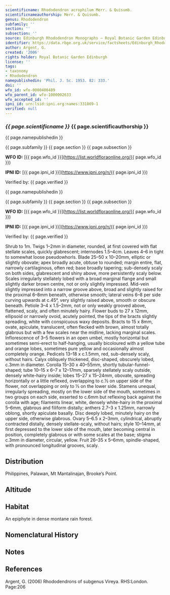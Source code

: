 ```yaml
---
scientificname: Rhododendron acrophilum Merr. & Quisumb.
scientificnameauthorship: Merr. & Quisumb.
genus: Rhododendron
subfamily: ''
section: ''
subsection: ''
source: Edinburgh Rhododendron Monographs – Royal Botanic Garden Edinburgh
identifier: https://data.rbge.org.uk/service/factsheets/Edinburgh_Rhododendron_Monographs.xhtml
author: Argent, G.
created: '2006'
rights holder: Royal Botanic Garden Edinburgh
license: ''
tags:
- taxonomy
- Rhododendron
namepublishedin: 'Phil. J. Sc. 1953. 82: 333.'
doi: ''
wfo_id: wfo-0000400489
wfo_parent_id: wfo-1000002633
wfo_accepted_id: ''
ipni_id: urn:lsid:ipni.org:names:331869-1
verified: null
---
```

### _{{ page.scientificname }}_ {{ page.scientificauthorship }}
 {{ page.namepublishedin }}

{{ page.subfamily }} {{ page.section }} {{ page.subsection }}

**WFO ID:** [{{ page.wfo_id }}](https://list.worldfloraonline.org/{{ page.wfo_id }})

**IPNI ID:** [{{ page.ipni_id }}](https://www.ipni.org/n/{{ page.ipni_id }})

Verified by: {{ page.verified }}

 {{ page.namepublishedin }}

{{ page.subfamily }} {{ page.section }} {{ page.subsection }}

**WFO ID:** [{{ page.wfo_id }}](https://list.worldfloraonline.org/{{ page.wfo_id }})

**IPNI ID:** [{{ page.ipni_id }}](https://www.ipni.org/n/{{ page.ipni_id }})

Verified by: {{ page.verified }}



Shrub to 1m. Twigs 1–2mm in diameter, rounded, at first covered with flat stellate scales, quickly glabrescent; internodes 1.5–4cm. Leaves 4–6 in tight to somewhat loose pseudowhorls. Blade 25–50 x 10–20mm, elliptic or slightly obovate; apex broadly acute, obtuse to rounded; margin entire, flat, narrowly cartilaginous, often red; base broadly tapering; sub-densely scaly on both sides, glabrescent and shiny above, more persistently scaly below. Scales irregularly stellately lobed with a broad marginal flange and small slightly darker brown centre, not or only slightly impressed. Mid-vein slightly impressed into a narrow groove above, broad and slightly raised for the proximal 6–8mm beneath, otherwise smooth; lateral veins 6–8 per side curving upwards at c.45°, very slightly raised above, smooth or obscure beneath. Petiole 3–4 x 1.5–2mm, not or only weakly grooved above, flattened, scaly, and often minutely hairy. Flower buds to 27 x 12mm, ellipsoid or narrowly ovoid, acutely pointed, the tips of the bracts slightly spreading, white with conspicuous waxy deposits. Bracts to 15 x 8mm, ovate, apiculate, translucent, often flecked with brown, almost totally glabrous but with a few scales near the midline, lacking marginal scales. Inflorescence of 3–5 flowers in an open umbel, mostly horizontal but sometimes semi-erect to half-hanging, usually bicoloured with a yellow tube and orange lobes, sometimes pure yellow and occasionally almost completely orange. Pedicels 13–18 x c.1.5mm, red, sub-densely scaly, without hairs. Calyx obliquely thickened, disc-shaped, obscurely lobed, c.3mm in diameter. Corolla 15–30 x 40–55mm, shortly tubular-funnel-shaped; tube 10–15 x 6–7 x 12–17mm, sparsely stellately scaly outside, densely white-hairy inside; lobes 15–27 x 15–24mm, obovate, spreading horizontally or a little reflexed, overlapping to c.½ on upper side of the flower, not overlapping or only to 1⁄3 on the lower side. Stamens unequal, irregularly spreading, mostly on the lower side of the mouth, sometimes in two groups on each side, exserted to c.6mm but reflexing back against the corolla with age; filaments linear, white, densely white-hairy in the proximal 5–6mm, glabrous and filiform distally; anthers 2.7–3 x 1.25mm, narrowly oblong, shortly apiculate basally. Disc deeply lobed, minutely hairy on the upper side, otherwise glabrous. Ovary 5–6.5 x 2–3mm, cylindrical, abruptly contracted distally, densely stellate-scaly, without hairs; style 10–14mm, at first depressed to the lower side of the mouth, later becoming central in position, completely glabrous or with some scales at the base; stigma c.3mm in diameter, circular, yellow. Fruit 26–35 x 5–6mm, spindle-shaped, with pronounced longitudinal grooves, scaly.

## Distribution
Philippines, Palawan, Mt Mantalinajan, Brooke’s Point.

## Altitude


## Habitat
An epiphyte in dense montane rain forest.

## Nomenclatural History

                       
## Notes


## References

Argent, G. (2006) Rhododendrons of subgenus Vireya. RHS:London. Page:206
